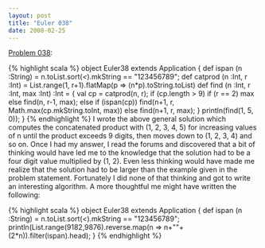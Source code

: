 ```yaml
---
layout: post
title: "Euler 038"
date: 2008-02-25
---
```


[Problem 038]\:

{% highlight scala %}
object Euler38 extends Application {
  def ispan (n :String) = n.toList.sort(_<_).mkString == "123456789";
  def catprod (n :Int, r :Int) = List.range(1, r+1).flatMap(p => (n*p).toString.toList)
  def find (n :Int, r :Int, max :Int) :Int = {
    val cp = catprod(n, r);
    if (cp.length > 9)
      if (r == 2) max
      else find(n, r-1, max);
    else
      if (ispan(cp)) find(n+1, r, Math.max(cp.mkString.toInt, max))
      else find(n+1, r, max);
  }
  println(find(1, 5, 0));
}
{% endhighlight %}
I wrote the above general solution which computes the concatenated product with (1, 2, 3, 4, 5) for increasing values of n until the product exceeds 9 digits, then moves down to (1, 2, 3, 4) and so on. Once I had my answer, I read the forums and discovered that a bit of thinking would have led me to the knowledge that the solution had to be a four digit value multiplied by (1, 2). Even less thinking would have made me realize that the solution had to be larger than the example given in the problem statement. Fortunately I did none of that thinking and got to write an interesting algorithm. A more thoughtful me might have written the following:

{% highlight scala %}
object Euler38 extends Application {
  def ispan (n :String) = n.toList.sort(_<_).mkString == "123456789";
  println(List.range(9182,9876).reverse.map(n => n+""+(2*n)).filter(ispan).head);
}
{% endhighlight %}

[Problem 038]: http://projecteuler.net/index.php?section=problems&id=38
